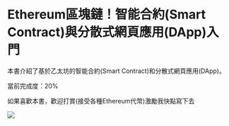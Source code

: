 # Ethereum區塊鏈！智能合約\(Smart Contract\)與分散式網頁應用\(DApp\)入門

本書介紹了基於乙太坊的智能合約\(Smart Contract\)和分散式網頁應用\(DApp\)。


當前完成度：20%

如果喜歡本書，歡迎打賞(接受各種Ethereum代幣)激勵我快點寫下去

[![](https://img.shields.io/badge/⚡️-Tip_Me-brightgreen.svg)](https://gitcoin.co/tip?username=gasolin)
